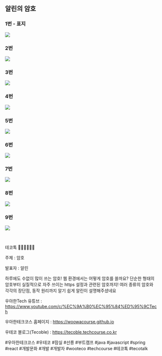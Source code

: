 ## 알린의 암호

### 1번 - 표지

![](001.png)

### 2번

![](002.png)

### 3번

![](003.png)

### 4번

![](004.png)

### 5번

![](005.png)

### 6번

![](006.png)

### 7번

![](007.png)

### 8번

![](008.png)

### 9번

![](009.png)


<br>

테코톡 👩🏻‍💻🧑🏻‍💻

주제 : 암호

발표자 : 알린

하루에도 수없이 많이 쓰는 암호! 웹 환경에서는 어떻게 암호를 쓸까요?
단순한 형태의 암호부터 실질적으로 자주 쓰이는 https 설정과 관련된 암호까지!
여러 종류의 암호와 각각의 장단점, 동작 원리까지 알기 쉽게 알린이 설명해주셨네요

우아한Tech 유튜브 : https://www.youtube.com/c/%EC%9A%B0%EC%95%84%ED%95%9CTech

우아한테크코스 홈페이지 : https://woowacourse.github.io

우테코 블로그(Tecoble) : https://tecoble.techcourse.co.kr

#우아한테크코스 #우테코 #잠실 #선릉 #부트캠프 #java #javascript #spring #react #개발문화 #개발 #개발자 #wooteco #techcourse #테코톡 #tecotalk
